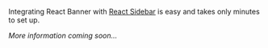 Integrating React Banner with [React Sidebar][1] is easy and takes only minutes to set up.

*More information coming soon...*


[1]: https://github.com/balloob/react-sidebar